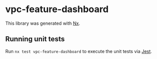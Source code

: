 # vpc-feature-dashboard

This library was generated with [Nx](https://nx.dev).

## Running unit tests

Run `nx test vpc-feature-dashboard` to execute the unit tests via [Jest](https://jestjs.io).
